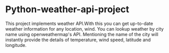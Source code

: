 # Python-weather-api-project
This project implements weather API.With this you can get up-to-date weather information for any location, wind. You can lookup weather by city name  using openweathermap's API. Mentioning the name of the city will instantly provide the details of temperature, wind speed, latitude and longitude.
